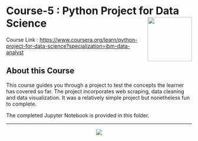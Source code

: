 # Course-5 : Python Project for Data Science <img src="https://raw.githubusercontent.com/roshangrewal/IBM-Data-Science-Professional-Certification/master/IBM-Banner.png" align="right" width="120" />

Course Link : https://www.coursera.org/learn/python-project-for-data-science?specialization=ibm-data-analyst

## About this Course
This course guides you through a project to test the concepts the learner has covered so far. The project incorporates web scraping, data cleaning and data visualization. It was a relatively simple project but nonetheless fun to complete.

The completed Jupyter Notebook is provided in this folder. 

---

<p align="center">
<img src="/Course-5 : Python Project for Data Science/IBM_PythonProject_Certificate.png" >
